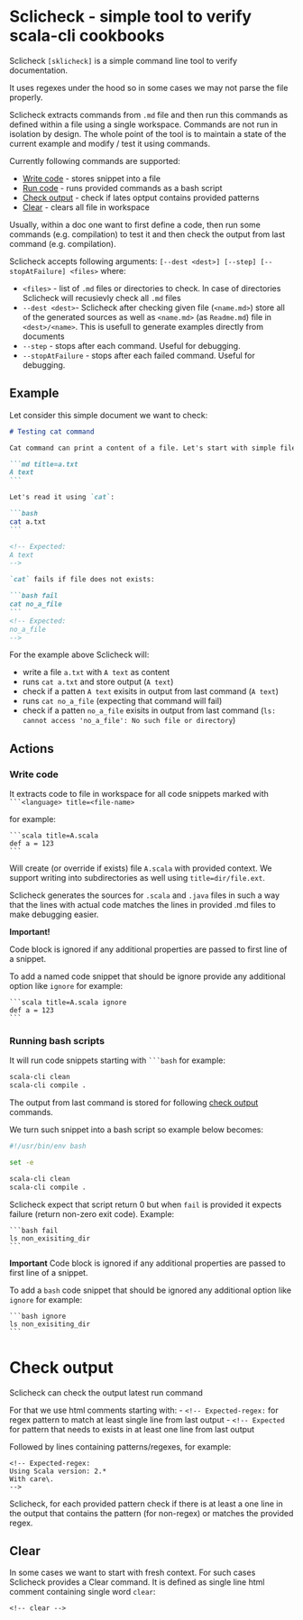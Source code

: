 # Sclicheck - simple tool to verify scala-cli cookbooks

Sclicheck `[sklicheck]` is a simple command line tool to verify documentation. 

It uses regexes under the hood so in some cases we may not parse the file properly.

Sclicheck extracts commands from `.md` file and then run this commands as defined within a file using a single workspace. Commands are not run in isolation by design. The whole point of the tool is to maintain a state of the current example and modify / test it using commands.

Currently following commands are supported:
 - [Write code](#write-code) - stores snippet into a file
 - [Run code](#run-code) - runs provided commands as a bash script
 - [Check output](#check-output) - check if lates optput contains provided patterns
 - [Clear](#clear) - clears all file in workspace

Usually, within a doc one want to first define a code, then run some commands (e.g. compilation) to test it and then check the output from last command (e.g. compilation). 

Sclicheck accepts following arguments: `[--dest <dest>] [--step] [--stopAtFailure] <files>` where:
 - `<files>` - list of `.md` files or directories to check. In case of directories Sclicheck will recusievly check all `.md` files 
 - `--dest <dest>`- Sclicheck after checking given file (`<name.md>`) store all of the generated sources as well as `<name.md>` (as `Readme.md`) file in `<dest>/<name>`. This is usefull to generate examples directly from documents
 - `--step` - stops after each command. Useful for debugging.
 - `--stopAtFailure` - stops after each failed command. Useful for debugging.

## Example

Let consider this simple document we want to check:

````md
# Testing cat command

Cat command can print a content of a file. Let's start with simple file

```md title=a.txt
A text
```

Let's read it using `cat`:

```bash
cat a.txt
```

<!-- Expected: 
A text
-->

`cat` fails if file does not exists:

```bash fail
cat no_a_file
```
<!-- Expected: 
no_a_file
-->
````

For the example above Sclicheck will:
 - write a file `a.txt` with `A text` as content
 - runs `cat a.txt` and store output (`A text`)
 - check if a patten `A text` exisits in output from last command (`A text`)
 - runs `cat no_a_file` (expecting that command will fail)
 - check if a patten `no_a_file` exisits in output from last command (`ls: cannot access 'no_a_file': No such file or directory`)

## Actions 

### Write code

It extracts code to file in workspace for all code snippets marked with ` ```<language> title=<file-name> ` 

for example:

````
```scala title=A.scala
def a = 123
```
````

Will create (or override if exists) file `A.scala` with provided context. We support writing into subdirectories as well using `title=dir/file.ext`.

Sclicheck generates the sources for `.scala` and `.java` files in such a way that the lines with actual code matches the lines in provided .md files to make debugging easier. 

**Important!** 

Code block is ignored if any additional properties are passed to first line of a snippet.

To add a named code snippet that should be ignore provide any additional option like `ignore` for example:

````
```scala title=A.scala ignore
def a = 123
```
````

### Running bash scripts

It will run code snippets starting with ` ```bash ` for example:

```bash
scala-cli clean
scala-cli compile .
```

The output from last command is stored for following [check output](#check-output) commands.

We turn such snippet into a bash script so example below becomes:

```bash 
#!/usr/bin/env bash

set -e

scala-cli clean
scala-cli compile .
```

Sclicheck expect that script return 0 but when `fail` is provided it expects failure (return non-zero exit code). Example:

````
```bash fail
ls non_exisiting_dir
```
````

**Important** Code block is ignored if any additional properties are passed to first line of a snippet.

To add a `bash` code snippet that should be ignored any additional option like `ignore` for example:

````
```bash ignore
ls non_exisiting_dir
```
````

# Check output

Sclicheck can check the output latest run command

For that we use html comments starting with: 
    - `<!-- Expected-regex:` for regex pattern to match at least single line from last output
    - `<!-- Expected` for pattern that needs to exists in at least one line from last output

Followed by lines containing patterns/regexes, for example:

```
<!-- Expected-regex:
Using Scala version: 2.*
With care\.
-->
```

Sclicheck, for each provided pattern check if there is at least a one line in the output that contains the pattern (for non-regex) or matches the provided regex.

## Clear

In some cases we want to start with fresh context. For such cases Sclicheck provides a Clear command. It is defined as single line html comment containing single word `clear`:

`<!-- clear -->`